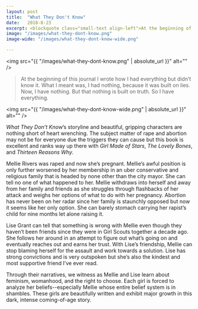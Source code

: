 ```yaml
---
layout: post
title:  "What They Don't Know"
date:   2018-8-23
excerpt: <blockquote class="small-text align-left">At the beginning of this journal I wrote how I had everything but didn’t know it. What I meant was, I had nothing, because it was built on lies. Now, I have nothing. But that nothing is built on truth. So I have everything.</blockquote>
image: "/images/what-they-dont-know.png"
image-wide: "/images/what-they-dont-know-wide.png"

---
```

<span class="image right"><img src="{{ "/images/what-they-dont-know.png" | absolute_url }}"  alt="" /></span>

>At the beginning of this journal I wrote how I had everything but didn’t know it.
What I meant was, I had nothing, because it was built on lies.
Now, I have nothing. But that nothing is built on truth.
So I have everything.

<span class="image fit wide"><img src="{{ "/images/what-they-dont-know-wide.png" | absolute_url }}"  alt="" /></span>

*What They Don’t Know*’s storyline and beautiful, gripping characters are nothing short of heart wrenching. The subject matter of rape and abortion may not be for everyone due the triggers they can cause but this book is excellent and ranks way up there with *Girl Made of Stars*, *The Lovely Bones*, and *Thirteen Reasons Why*.

Mellie Rivers was raped and now she’s pregnant. Mellie’s awful position is only further worsened by her membership in an uber conservative and religious family that is headed by none other than the city mayor. She can tell no one of what happened to her. Mellie withdraws into herself and away from her family and friends as she struggles through flashbacks of her attack and weighs her options of what to do with her pregnancy. Abortion has never been on her radar since her family is staunchly opposed but now it seems like her only option. She can barely stomach carrying her rapist’s child for nine months let alone raising it.

Lise Grant can tell that something is wrong with Mellie even though they haven’t been friends since they were in Girl Scouts together a decade ago. She follows her around in an attempt to figure out what’s going on and eventually reaches out and earns her trust. With Lise’s friendship, Mellie can stop blaming herself for the assault and work towards a solution. Lise has strong convictions and is very outspoken but she’s also the kindest and most supportive friend I’ve ever read.

Through their narratives, we witness as Mellie and Lise learn about feminism, womanhood, and the right to choose. Each girl is forced to analyze her beliefs--especially Mellie whose entire belief system is in shambles. These girls are beautifully written and exhibit major growth in this dark, intense coming-of-age story.

